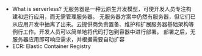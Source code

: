 - What is serverless?
无服务器是一种云原生开发模型，可使开发人员专注构建和运行应用，而无需管理服务器。
无服务器方案中仍然有服务器，但它们已从应用开发中抽离了出来。云提供商负责置备、维护和扩展服务器基础架构等例行工作。开发人员可以简单地将代码打包到容器中进行部署。
部署之后，无服务器应用即可响应需求，并根据需要自动扩容
- ECR: Elastic Container Registry
